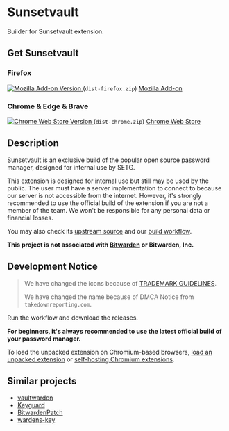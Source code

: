 # Sunsetvault

Builder for Sunsetvault extension.

## Get Sunsetvault

### Firefox

[![Mozilla Add-on Version](https://img.shields.io/amo/v/sunsetvault?logo=firefox)
](https://addons.mozilla.org/en-US/firefox/addon/sunsetvault/) (`dist-firefox.zip`) [Mozilla Add-on](https://addons.mozilla.org/en-US/firefox/addon/sunsetvault/)

### Chrome & Edge & Brave

[![Chrome Web Store Version](https://img.shields.io/chrome-web-store/v/leedpmmbobncoipdjocgcbkmogekjkga?logo=googlechrome)
](https://chromewebstore.google.com/detail/leedpmmbobncoipdjocgcbkmogekjkga) (`dist-chrome.zip`) [Chrome Web Store](https://chromewebstore.google.com/detail/leedpmmbobncoipdjocgcbkmogekjkga)

## Description

Sunsetvault is an exclusive build of the popular open source password manager, designed for internal use by SETG.

This extension is designed for internal use but still may be used by the public. The user must have a server implementation to connect to because our server is not accessible from the internet. However, it's strongly recommended to use the official build of the extension if you are not a member of the team. We won't be responsible for any personal data or financial losses.

You may also check its [upstream source](https://github.com/bitwarden/clients) and our [build workflow](https://github.com/SunsetMkt/Sunsetvault).

**This project is not associated with [Bitwarden](https://bitwarden.com/) or Bitwarden, Inc.**

## Development Notice

> We have changed the icons because of [TRADEMARK GUIDELINES](https://github.com/bitwarden/server/blob/main/TRADEMARK_GUIDELINES.md).
>
> We have changed the name because of DMCA Notice from `takedownreporting.com`.

Run the workflow and download the releases.

**For beginners, it's always recommended to use the latest official build of your password manager.**

To load the unpacked extension on Chromium-based browsers, [load an unpacked extension](https://developer.chrome.com/docs/extensions/get-started/tutorial/hello-world#load-unpacked) or [self-hosting Chromium extensions](https://www.meziantou.net/self-hosting-chromium-extensions.htm).

## Similar projects

-   [vaultwarden](https://github.com/dani-garcia/vaultwarden)
-   [Keyguard](https://github.com/AChep/keyguard-app)
-   [BitwardenPatch](https://github.com/leafmoes/BitwardenPatch)
-   [wardens-key](https://github.com/cylind/wardens-key)
